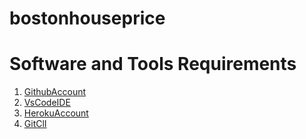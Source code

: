 # bostonhouseprice

# Software and Tools Requirements

1. [GithubAccount](https://github.com/)
2. [VsCodeIDE](https://github.com/)
3. [HerokuAccount](https://www.heroku.com/)
4. [GitClI](https://git-scm.com/)
